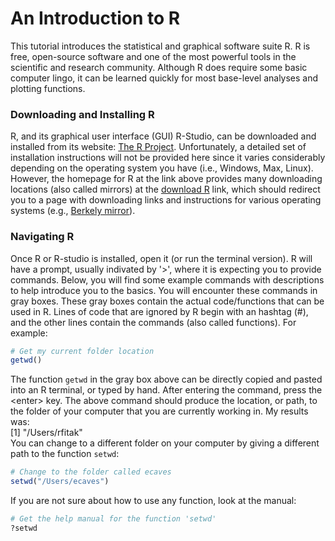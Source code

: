 # An Introduction to R
This tutorial introduces the statistical and graphical software suite R.  R is free, open-source software and one of the most powerful tools in the scientific and research community.  Although R does require some basic computer lingo, it can be learned quickly for most base-level analyses and plotting functions.

### Downloading and Installing R
R, and its graphical user interface (GUI) R-Studio, can be downloaded and installed from its website: [The R Project](https://www.r-project.org).  Unfortunately, a detailed set of installation instructions will not be provided here since it varies considerably depending on the operating system you have (i.e., Windows, Max, Linux).  However, the homepage for R at the link above provides many downloading locations (also called mirrors) at the [download R](https://cran.r-project.org/mirrors.html) link, which should redirect you to a page with downloading links and instructions for various operating systems (e.g., [Berkely mirror](https://cran.cnr.berkeley.edu)).

### Navigating R
Once R or R-studio is installed, open it (or run the terminal version).  R will have a prompt, usually indivated by '>', where it is expecting you to provide commands.  Below, you will find some example commands with descriptions to help introduce you to the basics. You will encounter these commands in gray boxes. These gray boxes contain the actual code/functions that can be used in R. Lines of code that are ignored by R begin with an hashtag (#), and the other lines contain the commands (also called functions). For example:
```R
# Get my current folder location
getwd()
```
The function ```getwd``` in the gray box above can be directly copied and pasted into an R terminal, or typed by hand.  After entering the command, press the \<enter\> key.  The above command should produce the location, or path, to the folder of your computer that you are currently working in.  My results was:  
[1] "/Users/rfitak"  
You can change to a different folder on your computer by giving a different path to the function ```setwd```:
```R
# Change to the folder called ecaves
setwd("/Users/ecaves")
```
If you are not sure about how to use any function, look at the manual:
```R
# Get the help manual for the function 'setwd'
?setwd
```
